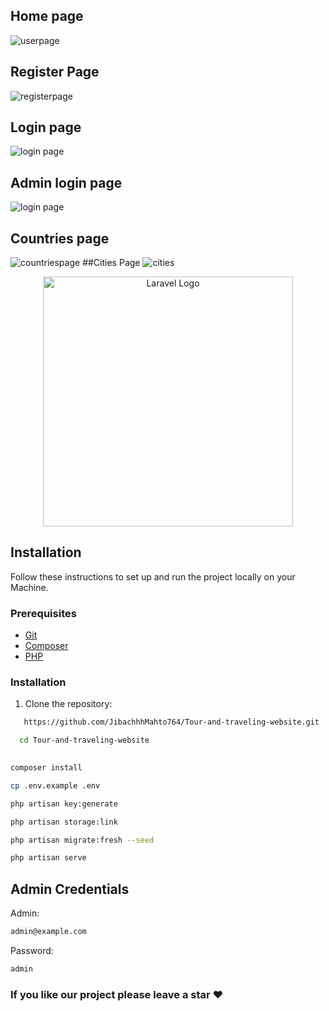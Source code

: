 ## Home page
![userpage](https://github.com/user-attachments/assets/3f29ad3d-f912-4537-94ec-cbab3618b94f)

## Register Page
![registerpage](https://github.com/user-attachments/assets/b21111af-72b3-49bb-9b86-1bde6928b07b)

## Login page
![login page](https://github.com/user-attachments/assets/dd9fff92-334e-45b8-8bf9-870ed880944a)

## Admin login page
![login page](https://github.com/user-attachments/assets/d56f8f4b-168c-4274-a92f-4012e195b326)

## Countries page
![countriespage](https://github.com/user-attachments/assets/5833f340-83d1-4acb-841f-ef72c5dbcaf4)
##Cities Page
![cities](https://github.com/user-attachments/assets/0f33f87b-ad07-4bb1-a2cb-efcbc70e216e)






<p align="center"><a href="https://laravel.com" target="_blank"><img src="https://raw.githubusercontent.com/laravel/art/master/logo-lockup/5%20SVG/2%20CMYK/1%20Full%20Color/laravel-logolockup-cmyk-red.svg" width="400" alt="Laravel Logo"></a></p>

## Installation

Follow these instructions to set up and run the project locally on your Machine.

### Prerequisites

- [Git](https://git-scm.com/)
- [Composer](https://getcomposer.org/)
- [PHP](https://www.php.net/)

### Installation

1. Clone the repository:

```bash
   https://github.com/JibachhhMahto764/Tour-and-traveling-website.git
```
 ```bash
   cd Tour-and-traveling-website
    
```

 ```bash
composer install
```
 ```bash
cp .env.example .env
```
```bash
php artisan key:generate
 ```
```bash
php artisan storage:link
```
 ```bash
 php artisan migrate:fresh --seed
```
 ```bash
 php artisan serve
```

## Admin Credentials
Admin: 
```bash 
admin@example.com
```
Password: 
```bash
admin
```

### If you like our project please leave a star ❤
